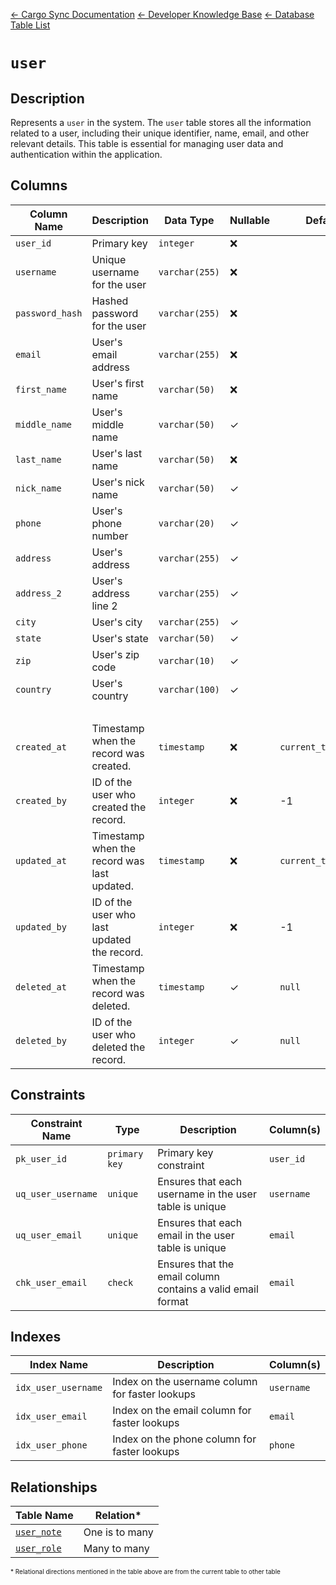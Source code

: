 [← Cargo Sync Documentation](../../../../readme.md) [← Developer Knowledge Base](../../readme.md) [← Database Table List](../database-design.md)

# `user`

## Description

Represents a `user` in the system. The `user` table stores all the information related to a user, including their unique identifier, name, email, and other relevant details. This table is  essential for managing user data and authentication within the application.

## Columns

|Column Name|Description|Data Type|Nullable|Default|
|-|-|-|-|-|
|`user_id`|Primary key|`integer`|❌||
|`username`|Unique username for the user|`varchar(255)`|❌||
|`password_hash`|Hashed password for the user|`varchar(255)`|❌||
|`email`|User's email address|`varchar(255)`|❌||
|`first_name`|User's first name|`varchar(50)`|❌||
|`middle_name`|User's middle name|`varchar(50)`|✓||
|`last_name`|User's last name|`varchar(50)`|❌||
|`nick_name`|User's nick name|`varchar(50)`|✓||
|`phone`|User's phone number|`varchar(20)`|✓||
|`address`|User's address|`varchar(255)`|✓||
|`address_2`|User's address line 2|`varchar(255)`|✓||
|`city`|User's city|`varchar(255)`|✓||
|`state`|User's state|`varchar(50)`|✓||
|`zip`|User's zip code|`varchar(10)`|✓||
|`country`|User's country|`varchar(100)`|✓||
|&nbsp;|
|`created_at`|Timestamp when the record was created.|`timestamp`|❌|`current_timestamp`|
|`created_by`|ID of the user who created the record.|`integer`|❌|-1|
|`updated_at`|Timestamp when the record was last updated.|`timestamp`|❌|`current_timestamp`|
|`updated_by`|ID of the user who last updated the record.|`integer`|❌|-1|
|`deleted_at`|Timestamp when the record was deleted.|`timestamp`|✓|`null`|
|`deleted_by`|ID of the user who deleted the record.|`integer`|✓|`null`|

## Constraints

|Constraint Name|Type|Description|Column(s)|
|--|--|--|--|
|`pk_user_id`|`primary key`|Primary key constraint|`user_id`|
|`uq_user_username`|`unique`|Ensures that each username in the user table is unique|`username`|
|`uq_user_email`|`unique`|Ensures that each email in the user table is unique|`email`|
|`chk_user_email`|`check`|Ensures that the email column contains a valid email format|`email`|

## Indexes

|Index Name|Description|Column(s)|
|-|-|-|
|`idx_user_username`|Index on the username column for faster lookups|`username`|
|`idx_user_email`|Index on the email column for faster lookups|`email`|
|`idx_user_phone`|Index on the phone column for faster lookups|`phone`|

## Relationships

|Table Name|Relation*|
|-|-|
|[`user_note`](./user-note-table.md)|One is to many|
|[`user_role`](./user-role-table.md)|Many to many|


<span style="font-size:10px">\* Relational directions mentioned in the table above are from the current table to other table</span>